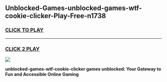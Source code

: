 
## Unblocked-Games-unblocked-games-wtf-cookie-clicker-Play-Free-n1738
<h3>
<a href="https://premium76.site?title=unblocked-games-wtf-cookie-clicker&ref=18A1">CLICK TO PLAY</a></h3>
<hr>

<h3>
<a href="https://premium76.site?title=unblocked-games-wtf-cookie-clicker&ref=18A1">CLICK 2 PLAY</a>
  
</h3>

<a href="https://premium76.site?title=unblocked-games-wtf-cookie-clicker&ref=18A1"><img src="https://clearcache.store/games.png"></a>


**unblocked-games-wtf-cookie-clicker games unblocked: Your Gateway to Fun and Accessible Online Gaming**
